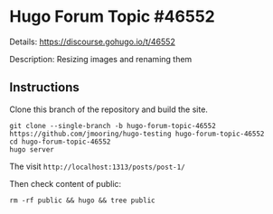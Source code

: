 # Hugo Forum Topic #46552

Details: <https://discourse.gohugo.io/t/46552>

Description: Resizing images and renaming them

## Instructions

Clone this branch of the repository and build the site.

```text
git clone --single-branch -b hugo-forum-topic-46552 https://github.com/jmooring/hugo-testing hugo-forum-topic-46552
cd hugo-forum-topic-46552
hugo server
```

The visit `http://localhost:1313/posts/post-1/`

Then check content of public:

```text
rm -rf public && hugo && tree public
```

